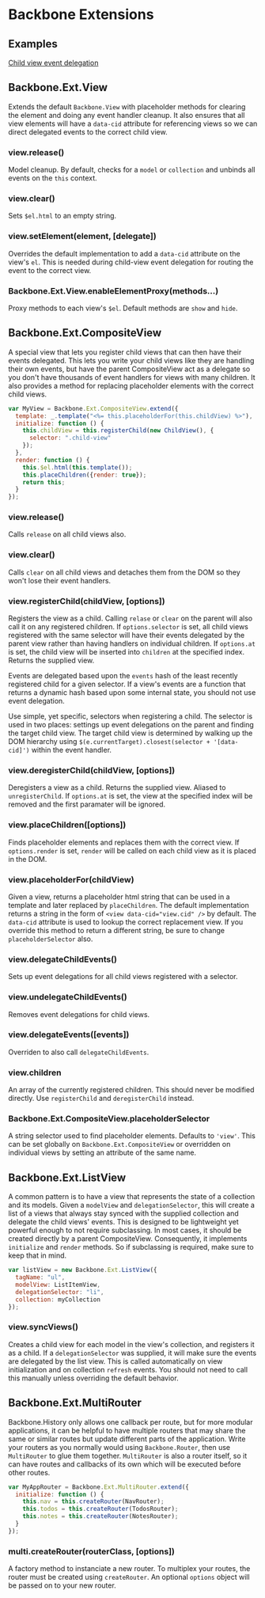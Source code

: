 # Backbone Extensions

## Examples
[Child view event delegation](http://natefaubion.github.com/backbone.ext/examples/example.html)

## Backbone.Ext.View
Extends the default `Backbone.View` with placeholder methods for clearing the
element and doing any event handler cleanup. It also ensures that all view
elements will have a `data-cid` attribute for referencing views so we can
direct delegated events to the correct child view.

### view.release()
Model cleanup. By default, checks for a `model` or `collection` and unbinds all
events on the `this` context.

### view.clear()
Sets `$el.html` to an empty string.

### view.setElement(element, [delegate])
Overrides the default implementation to add a `data-cid` attribute on the
view's `el`. This is needed during child-view event delegation for routing the
event to the correct view.

### Backbone.Ext.View.enableElementProxy(methods...)
Proxy methods to each view's `$el`. Default methods are `show` and `hide`.


## Backbone.Ext.CompositeView
A special view that lets you register child views that can then have their
events delegated. This lets you write your child views like they are handling
their own events, but have the parent CompositeView act as a delegate so you
don't have thousands of event handlers for views with many children. It also
provides a method for replacing placeholder elements with the correct child
views.

```js
var MyView = Backbone.Ext.CompositeView.extend({
  template: _.template("<%= this.placeholderFor(this.childView) %>"),
  initialize: function () {
    this.childView = this.registerChild(new ChildView(), {
      selector: ".child-view"
    });
  },
  render: function () {
    this.$el.html(this.template());
    this.placeChildren({render: true});
    return this;
  }
});
```

### view.release()
Calls `release` on all child views also.

### view.clear()
Calls `clear` on all child views and detaches them from the DOM so they won't
lose their event handlers.

### view.registerChild(childView, [options])
Registers the view as a child. Calling `relase` or `clear` on the parent will
also call it on any registered children. If `options.selector` is set, all
child views registered with the same selector will have their events delegated
by the parent view rather than having handlers on individual children. If
`options.at` is set, the child view will be inserted into `children` at the
specified index. Returns the supplied view.

Events are delegated based upon the `events` hash of the least recently
registered child for a given selector. If a view's events are a function that
returns a dynamic hash based upon some internal state, you should not use event
delegation.

Use simple, yet specific, selectors when registering a child. The selector is
used in two places: settings up event delegations on the parent and finding the
target child view. The target child view is determined by walking up the DOM
hierarchy using `$(e.currentTarget).closest(selector + '[data-cid]')` within
the event handler.

### view.deregisterChild(childView, [options])
Deregisters a view as a child. Returns the supplied view. Aliased to
`unregisterChild`. If `options.at` is set, the view at the specified index will
be removed and the first paramater will be ignored.

### view.placeChildren([options])
Finds placeholder elements and replaces them with the correct view. If 
`options.render` is set, `render` will be called on each child view as it is 
placed in the DOM.

### view.placeholderFor(childView)
Given a view, returns a placeholder html string that can be used in a template
and later replaced by `placeChildren`. The default implementation returns
a string in the form of `<view data-cid="view.cid" />` by default. The
`data-cid` attribute is used to lookup the correct replacement view. If you
override this method to return a different string, be sure to change
`placeholderSelector` also.

### view.delegateChildEvents()
Sets up event delegations for all child views registered with a selector.

### view.undelegateChildEvents()
Removes event delegations for child views.

### view.delegateEvents([events])
Overriden to also call `delegateChildEvents`.

### view.children
An array of the currently registered children. This should never be modified
directly. Use `registerChild` and `deregisterChild` instead.

### Backbone.Ext.CompositeView.placeholderSelector
A string selector used to find placeholder elements. Defaults to `'view'`. This
can be set globally on `Backbone.Ext.CompositeView` or overridden on individual
views by setting an attribute of the same name.


## Backbone.Ext.ListView
A common pattern is to have a view that represents the state of a collection
and its models. Given a `modelView` and `delegationSelector`, this will create
a list of a views that always stay synced with the supplied collection and
delegate the child views' events. This is designed to be lightweight yet
powerful enough to not require subclassing. In most cases, it should be created
directly by a parent CompositeView.  Consequently, it implements `initialize`
and `render` methods. So if subclassing is required, make sure to keep that in
mind.

```js
var listView = new Backbone.Ext.ListView({
  tagName: "ul",
  modelView: ListItemView,
  delegationSelector: "li",
  collection: myCollection
});
```

### view.syncViews()
Creates a child view for each model in the view's collection, and registers it
as a child. If a `delegationSelector` was supplied, it will make sure the
events are delegated by the list view. This is called automatically on view
initialization and on collection `refresh` events. You should not need to call
this manually unless overriding the default behavior.


## Backbone.Ext.MultiRouter
Backbone.History only allows one callback per route, but for more modular
applications, it can be helpful to have multiple routers that may share the
same or similar routes but update different parts of the application. Write
your routers as you normally would using `Backbone.Router`, then use
`MultiRouter` to glue them together. `MultiRouter` is also a router itself, so
it can have routes and callbacks of its own which will be executed before other
routes.

```js
var MyAppRouter = Backbone.Ext.MultiRouter.extend({
  initialize: function () {
    this.nav = this.createRouter(NavRouter);
    this.todos = this.createRouter(TodosRouter);
    this.notes = this.createRouter(NotesRouter);
  }
});
```

### multi.createRouter(routerClass, [options])
A factory method to instanciate a new router. To multiplex your routes, the
router must be created using `createRouter`. An optional `options` object will
be passed on to your new router.

